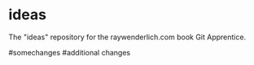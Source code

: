 # ideas
The "ideas" repository for the raywenderlich.com book Git Apprentice.

#somechanges
#additional changes
